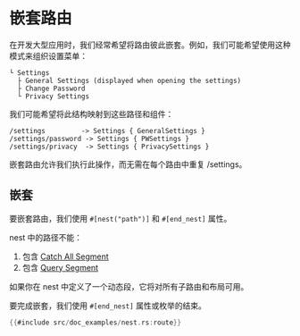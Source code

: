 # 嵌套路由

在开发大型应用时，我们经常希望将路由彼此嵌套。例如，我们可能希望使用这种模式来组织设置菜单：

```plain
└ Settings
  ├ General Settings (displayed when opening the settings)
  ├ Change Password
  └ Privacy Settings
```

我们可能希望将此结构映射到这些路径和组件：

```plain
/settings		  -> Settings { GeneralSettings }
/settings/password -> Settings { PWSettings }
/settings/privacy  -> Settings { PrivacySettings }
```

嵌套路由允许我们执行此操作，而无需在每个路由中重复 /settings。

## 嵌套

要嵌套路由，我们使用 `#[nest("path")]` 和 `#[end_nest]` 属性。

nest 中的路径不能：

1. 包含 [Catch All Segment](./#catch-all-segments)
2. 包含 [Query Segment](./#query-segments)

如果你在 nest 中定义了一个动态段，它将对所有子路由和布局可用。

要完成嵌套，我们使用 `#[end_nest]` 属性或枚举的结束。

```rust
{{#include src/doc_examples/nest.rs:route}}
```